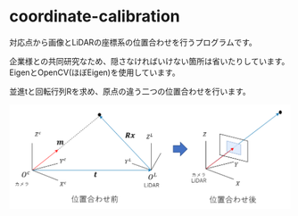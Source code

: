 # coordinate-calibration

対応点から画像とLiDARの座標系の位置合わせを行うプログラムです。

企業様との共同研究なため、隠さなければいけない箇所は省いたりしています。
EigenとOpenCV(ほぼEigen)を使用しています。

並進tと回転行列Rを求め、原点の違う二つの位置合わせを行います。

![Qiita](doc/clip_pp.png)


